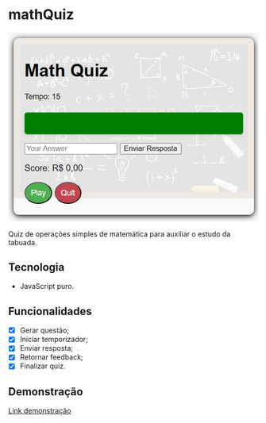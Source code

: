 # mathQuiz
![img-body](/images/img-body.png)


Quiz de operações simples de matemática para auxiliar o estudo da tabuada.
## Tecnologia
- JavaScript puro.
## Funcionalidades
- [x] Gerar questão;
- [x] Iniciar temporizador;
- [x] Enviar resposta;
- [x] Retornar feedback;
- [x] Finalizar quiz.
## Demonstração
[Link demonstração](https://adrianolsou.github.io/mathQuiz/)
